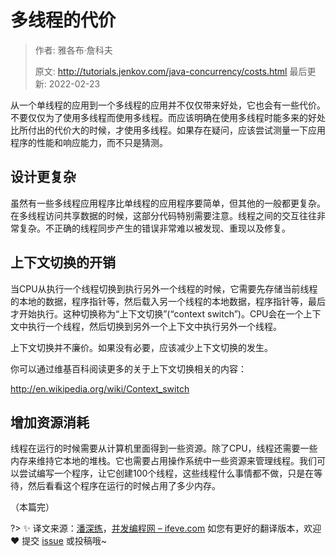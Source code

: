 # 多线程的代价

> 作者: 雅各布·詹科夫
>
> 原文: http://tutorials.jenkov.com/java-concurrency/costs.html 最后更新: 2022-02-23

从一个单线程的应用到一个多线程的应用并不仅仅带来好处，它也会有一些代价。不要仅仅为了使用多线程而使用多线程。而应该明确在使用多线程时能多来的好处比所付出的代价大的时候，才使用多线程。如果存在疑问，应该尝试测量一下应用程序的性能和响应能力，而不只是猜测。

## 设计更复杂

虽然有一些多线程应用程序比单线程的应用程序要简单，但其他的一般都更复杂。在多线程访问共享数据的时候，这部分代码特别需要注意。线程之间的交互往往非常复杂。不正确的线程同步产生的错误非常难以被发现、重现以及修复。

## 上下文切换的开销

当CPU从执行一个线程切换到执行另外一个线程的时候，它需要先存储当前线程的本地的数据，程序指针等，然后载入另一个线程的本地数据，程序指针等，最后才开始执行。这种切换称为“上下文切换”(“context switch”)。CPU会在一个上下文中执行一个线程，然后切换到另外一个上下文中执行另外一个线程。

上下文切换并不廉价。如果没有必要，应该减少上下文切换的发生。

你可以通过维基百科阅读更多的关于上下文切换相关的内容：

http://en.wikipedia.org/wiki/Context_switch

## 增加资源消耗

线程在运行的时候需要从计算机里面得到一些资源。除了CPU，线程还需要一些内存来维持它本地的堆栈。它也需要占用操作系统中一些资源来管理线程。我们可以尝试编写一个程序，让它创建100个线程，这些线程什么事情都不做，只是在等待，然后看看这个程序在运行的时候占用了多少内存。

（本篇完）

?> ✨ 译文来源：[潘深练](http://www.panshenlian.com)，[并发编程网 – ifeve.com](http://ifeve.com/benefits/) 如您有更好的翻译版本，欢迎 ❤️ 提交 [issue](https://github.com/senlypan/concurrent-programming-docs/issues) 或投稿哦~